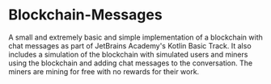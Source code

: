 # Blockchain-Messages
A small and extremely basic and simple implementation of a blockchain with chat messages as part of JetBrains Academy's Kotlin Basic Track. It also includes a simulation of the blockchain with simulated users and miners using the blockchain and adding chat messages to the conversation. The miners are mining for free with no rewards for their work.

